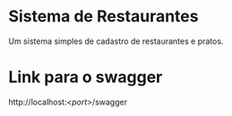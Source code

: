 # Sistema de Restaurantes

Um sistema simples de cadastro de restaurantes e pratos.

# Link para o swagger

http://localhost:*<port\>*/swagger
